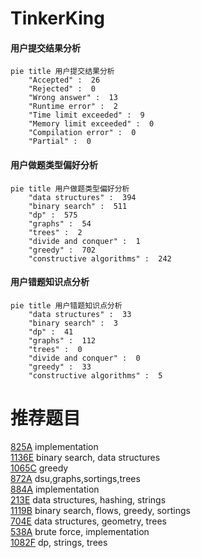 # TinkerKing

<!-- tabs:start -->



#### **用户提交结果分析**

```mermaid
pie title 用户提交结果分析
    "Accepted" :  26
    "Rejected" :  0
    "Wrong answer" :  13
    "Runtime error" :  2
    "Time limit exceeded" :  9
    "Memory limit exceeded" :  0
    "Compilation error" :  0
    "Partial" :  0
```

#### **用户做题类型偏好分析**

```mermaid
pie title 用户做题类型偏好分析
    "data structures" :  394
    "binary search" :  511
    "dp" :  575
    "graphs" :  54
    "trees" :  2
    "divide and conquer" :  1
    "greedy" :  702
    "constructive algorithms" :  242
```
#### **用户错题知识点分析**

```mermaid
pie title 用户错题知识点分析
    "data structures" :  33
    "binary search" :  3
    "dp" :  41
    "graphs" :  112
    "trees" :  0
    "divide and conquer" :  0
    "greedy" :  33
    "constructive algorithms" :  5
```



<!-- tabs:end -->
# 推荐题目
[825A](https://codeforces.com/contest/825/problem/A)		implementation		  
[1136E](https://codeforces.com/contest/1136/problem/E)		binary search,
                        data structures		  
[1065C](https://codeforces.com/contest/1065/problem/C)		greedy		  
[872A](https://codeforces.com/contest/872/problem/A)		dsu,graphs,sortings,trees		  
[884A](https://codeforces.com/contest/884/problem/A)		implementation		  
[213E](https://codeforces.com/contest/213/problem/E)		data structures,
                        hashing,
                        strings		  
[1119B](https://codeforces.com/contest/1119/problem/B)		binary search,
                        flows,
                        greedy,
                        sortings		  
[704E](https://codeforces.com/contest/704/problem/E)		data structures,
                        geometry,
                        trees		  
[538A](https://codeforces.com/contest/538/problem/A)		brute force,
                        implementation		  
[1082F](https://codeforces.com/contest/1082/problem/F)		dp,
                        strings,
                        trees		  
